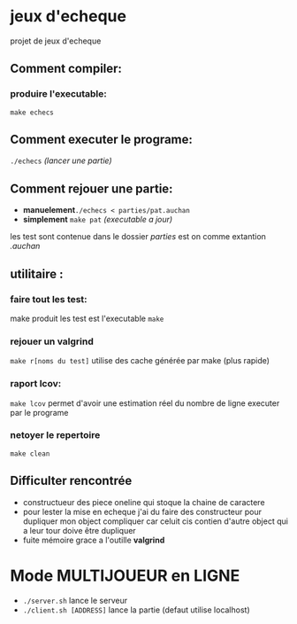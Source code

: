 # jeux d'echeque
projet de jeux d'echeque

## Comment **compiler**:
### produire l'executable:
```make echecs``` 


## Comment **executer** le programe:
`./echecs` *(lancer une partie)*
## Comment **rejouer** une partie:
- **manuelement**```./echecs < parties/pat.auchan```
- **simplement** ```make pat``` *(executable a jour)*
 
 
 les test sont contenue dans le dossier *parties* est on comme extantion *.auchan*


## utilitaire :
### faire tout les test:
make produit les test est l'executable
```make```
### rejouer un valgrind
```make r[noms du test]```
utilise des cache générée par make (plus rapide)
### raport lcov:
```make lcov``` permet d'avoir une estimation réel du nombre de ligne executer par le programe
### netoyer le repertoire
```make clean```
## Difficulter rencontrée
- constructueur des piece oneline qui stoque la chaine de caractere
- pour lester la mise en echeque j'ai du faire des constructeur pour dupliquer mon object compliquer car celuit cis contien d'autre object qui a leur tour doive être dupliquer
- fuite mémoire grace a l'outille **valgrind**

# Mode MULTIJOUEUR en LIGNE
- ```./server.sh``` lance le serveur
- ```./client.sh [ADDRESS]``` lance la partie (defaut utilise localhost)